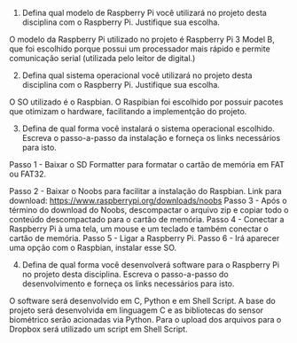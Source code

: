 1. Defina qual modelo de Raspberry Pi você utilizará no projeto desta disciplina com o Raspberry Pi. 
Justifique sua escolha.

O modelo da Raspberry Pi utilizado no projeto é Raspberry Pi 3 Model B, que foi escolhido porque possui 
um processador mais rápido e permite comunicação serial (utilizada pelo leitor de digital.)

2. Defina qual sistema operacional você utilizará no projeto desta disciplina com o Raspberry Pi. 
Justifique sua escolha.

O SO utilizado é o Raspbian. O Raspibian foi escolhido por possuir pacotes que otimizam o hardware,
facilitando a implementção do projeto.

3. Defina de qual forma você instalará o sistema operacional escolhido.
Escreva o passo-a-passo da instalação e forneça os links necessários para isto.

Passo 1 - Baixar o SD Formatter para formatar o cartão de memória em FAT ou FAT32. 

Passo 2 - Baixar o Noobs para facilitar a instalação do Raspbian. 
Link para download: https://www.raspberrypi.org/downloads/noobs
Passo 3 - Após o término do download do Noobs, descompactar o arquivo zip e copiar todo o conteúdo
descompactado para o cartão de memória.
Passo 4 - Conectar a Raspberry Pi à uma tela, um mouse e um teclado e também conectar o cartão de memória.
Passo 5 - Ligar a Raspberry Pi.
Passo 6 - Irá aparecer uma opção com o Raspbian, instalar esse SO.

4. Defina de qual forma você desenvolverá software para o Raspberry Pi no projeto desta disciplina.
Escreva o passo-a-passo do desenvolvimento e forneça os links necessários para isto.

O software será desenvolvido em C, Python e em Shell Script. A base do projeto será desenvolvida em 
linguagem C e as bibliotecas do sensor biométrico serão acionadas via Python.
Para o upload dos arquivos para o Dropbox será utilizado um script em Shell Script.
